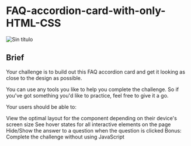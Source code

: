 
# FAQ-accordion-card-with-only-HTML-CSS

![Sin título](https://user-images.githubusercontent.com/69098117/136016041-2ad558cd-e3ce-4da5-bed1-554568f257f9.png)


## Brief


Your challenge is to build out this FAQ accordion card and get it looking as close to the design as possible.

You can use any tools you like to help you complete the challenge. So if you've got something you'd like to practice, feel free to give it a go.

Your users should be able to:

View the optimal layout for the component depending on their device's screen size
See hover states for all interactive elements on the page
Hide/Show the answer to a question when the question is clicked
Bonus: Complete the challenge without using JavaScript

